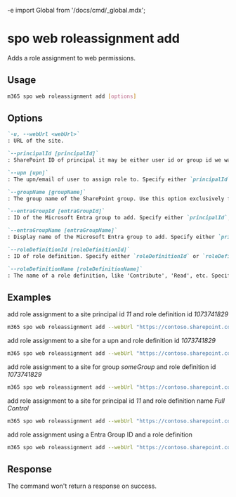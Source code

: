 -e <!-- DISCLAIMER: All secrets, passwords, and sensitive values in this document are examples only and not real credentials. -->
import Global from '/docs/cmd/_global.mdx';

# spo web roleassignment add

Adds a role assignment to web permissions.

## Usage

```sh
m365 spo web roleassignment add [options]
```

## Options

```md definition-list
`-u, --webUrl <webUrl>`
: URL of the site.

`--principalId [principalId]`
: SharePoint ID of principal it may be either user id or group id we want to add permissions to. Specify either `principalId`, `upn`, `groupName`, `entraGroupId` or `entraGroupName` but not multiple.

`--upn [upn]`
: The upn/email of user to assign role to. Specify either `principalId`, `upn`, `groupName`, `entraGroupId` or `entraGroupName` but not multiple.

`--groupName [groupName]`
: The group name of the SharePoint group. Use this option exclusively for SharePoint Online groups. Specify either `principalId`, `upn`, `groupName`, `entraGroupId` or `entraGroupName` but not multiple.

`--entraGroupId [entraGroupId]`
: ID of the Microsoft Entra group to add. Specify either `principalId`, `upn`, `groupName`, `entraGroupId` or `entraGroupName` but not multiple.

`--entraGroupName [entraGroupName]`
: Display name of the Microsoft Entra group to add. Specify either `principalId`, `upn`, `groupName`, `entraGroupId` or `entraGroupName` but not multiple.

`--roleDefinitionId [roleDefinitionId]`
: ID of role definition. Specify either `roleDefinitionId` or `roleDefinitionName` but not both.

`--roleDefinitionName [roleDefinitionName]`
: The name of a role definition, like 'Contribute', 'Read', etc. Specify either `roleDefinitionId` or `roleDefinitionName` but not both.
```

<Global />

## Examples

add role assignment to a site principal id _11_ and role definition id _1073741829_

```sh
m365 spo web roleassignment add --webUrl "https://contoso.sharepoint.com/sites/project-x" --principalId 11 --roleDefinitionId 1073741829
```

add role assignment to a site for a upn and role definition id _1073741829_

```sh
m365 spo web roleassignment add --webUrl "https://contoso.sharepoint.com/sites/project-x" --upn "someaccount@tenant.onmicrosoft.com" --roleDefinitionId 1073741829
```

add role assignment to a site for group _someGroup_ and role definition id _1073741829_

```sh
m365 spo web roleassignment add --webUrl "https://contoso.sharepoint.com/sites/project-x" --groupName "someGroup" --roleDefinitionId 1073741829
```

add role assignment to a site for principal id _11_ and role definition name _Full Control_

```sh
m365 spo web roleassignment add --webUrl "https://contoso.sharepoint.com/sites/project-x" --principalId 11 --roleDefinitionName "Full Control"
```

add role assignment using a Entra Group ID and a role definition 

```sh
m365 spo web roleassignment add --webUrl "https://contoso.sharepoint.com/sites/project-x" --entraGroupId "27ae47f1-48f1-46f3-980b-d3c1470e398d" --roleDefinitionId 1073741829
```

## Response

The command won't return a response on success.
